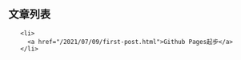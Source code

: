 ## 文章列表
<ul>
  
    <li>
      <a href="/2021/07/09/first-post.html">Github Pages起步</a>
    </li>
  
</ul>

